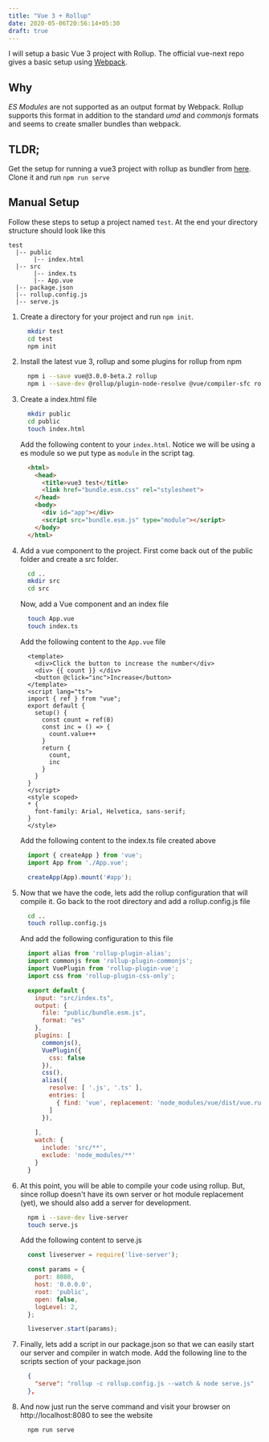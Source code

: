 ```yaml
---
title: "Vue 3 + Rollup"
date: 2020-05-06T20:56:14+05:30
draft: true
---
```


I will setup a basic Vue 3 project with Rollup. The official vue-next repo gives a basic setup using [Webpack](https://github.com/vuejs/vue-next-webpack-preview).

## Why
_ES Modules_ are not supported as an output format by Webpack. Rollup supports this format in addition to the standard _umd_ and _commonjs_ formats and seems to create smaller bundles than webpack. 

## TLDR;
Get the setup for running a vue3 project with rollup as bundler from [here](https://github.com/gautam1168/rollup-vue-next.git). Clone it and run `npm run serve`

## Manual Setup
Follow these steps to setup a project named `test`. At the end your directory structure should look like this
```
test
  |-- public
       |-- index.html
  |-- src
       |-- index.ts
       |-- App.vue
  |-- package.json
  |-- rollup.config.js
  |-- serve.js

```

1. Create a directory for your project and run `npm init`.
    ```sh { linenos=false }
      mkdir test
      cd test
      npm init
    ```
2. Install the latest vue 3, rollup and some plugins for rollup from npm
    ```sh { linenos=false }
      npm i --save vue@3.0.0-beta.2 rollup
      npm i --save-dev @rollup/plugin-node-resolve @vue/compiler-sfc rollup-plugin-alias rollup-plugin-commonjs rollup-plugin-vue
    ```
3. Create a index.html file 
    ```sh { linenos=false }
      mkdir public
      cd public 
      touch index.html
    ```
    Add the following content to your `index.html`. Notice we will be using a es module so we put type as `module` in the script tag.
    ```html
      <html>
        <head>
          <title>vue3 test</title>
          <link href="bundle.esm.css" rel="stylesheet">
        </head>
        <body>
          <div id="app"></div>
          <script src="bundle.esm.js" type="module"></script>
        </body>
      </html>
    ```
4. Add a vue component to the project. First come back out of the public folder and create a src folder.
    ```sh { linenos=false }
      cd ..
      mkdir src
      cd src
    ```

    Now, add a Vue component and an index file
    ```sh { linenos=false }
      touch App.vue
      touch index.ts
    ```

    Add the following content to the `App.vue` file
    ```vue 
      <template>
        <div>Click the button to increase the number</div>
        <div> {{ count }} </div>
        <button @click="inc">Increase</button>
      </template>
      <script lang="ts">
      import { ref } from "vue";
      export default {
        setup() {
          const count = ref(0)
          const inc = () => {
            count.value++
          }
          return {
            count,
            inc
          }
        }
      }
      </script>
      <style scoped>
      * {
        font-family: Arial, Helvetica, sans-serif;
      }
      </style>
    ```

    Add the following content to the index.ts file created above
    ```ts
      import { createApp } from 'vue';
      import App from './App.vue';

      createApp(App).mount('#app');
    ```

5. Now that we have the code, lets add the rollup configuration that will compile it. Go back to the root directory and add a rollup.config.js file
    ```sh { linenos=false }
      cd ..
      touch rollup.config.js
    ```

    And add the following configuration to this file
    ```js
      import alias from 'rollup-plugin-alias';
      import commonjs from 'rollup-plugin-commonjs';
      import VuePlugin from 'rollup-plugin-vue';
      import css from 'rollup-plugin-css-only';

      export default {
        input: "src/index.ts",
        output: {
          file: "public/bundle.esm.js",
          format: "es"
        },
        plugins: [
          commonjs(),
          VuePlugin({
            css: false
          }),
          css(),
          alias({
            resolve: [ '.js', '.ts' ],
            entries: [
              { find: 'vue', replacement: 'node_modules/vue/dist/vue.runtime.esm-browser.js' }
            ]
          }),
          
        ],
        watch: {
          include: 'src/**',
          exclude: 'node_modules/**'
        }
      }
    ```
6. At this point, you will be able to compile your code using rollup. But, since rollup doesn't have its own server or hot module replacement (yet), we should also add a server for development.

    ```sh { linenos=false }
      npm i --save-dev live-server
      touch serve.js
    ```

    Add the following content to serve.js
    ```js
      const liveserver = require('live-server');

      const params = {
        port: 8080,
        host: '0.0.0.0',
        root: 'public',
        open: false,
        logLevel: 2,
      };

      liveserver.start(params);
    ```

7. Finally, lets add a script in our package.json so that we can easily start our server and compiler in watch mode. Add the following line to the scripts section of your package.json
    ```json
      {
        "serve": "rollup -c rollup.config.js --watch & node serve.js"
      },
    ```

8. And now just run the serve command and visit your browser on http://localhost:8080 to see the website
    ```sh { linenos=false }
      npm run serve
    ```
